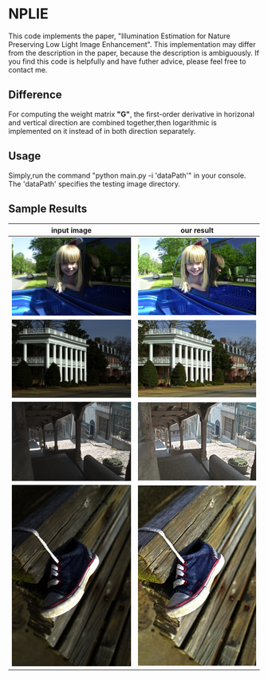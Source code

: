 # NPLIE
This code implements the paper, "Illumination Estimation for Nature Preserving Low Light Image Enhancement". This implementation may differ from the description in the paper, because the description is ambiguously. If you find this code is helpfully and have futher advice, please feel free to contact me.

## Difference
For computing the weight matrix **"G"**, the first-order derivative in horizonal and vertical direction are combined together,then logarithmic is implemented on it instead of in both direction separately.

## Usage
Simply,run the command "python main.py -i 'dataPath'" in your console. The 'dataPath' specifies the testing image directory.


## Sample Results
input image|our result
----|-----
![4ori](https://github.com/DavidQiuChao/NPLIE/blob/main/figs/4.bmp)|![4](https://github.com/DavidQiuChao/NPLIE/blob/main/figs/4.jpg)
![6ori](https://github.com/DavidQiuChao/NPLIE/blob/main/figs/6.bmp)|![6](https://github.com/DavidQiuChao/NPLIE/blob/main/figs/6.jpg)
![7ori](https://github.com/DavidQiuChao/NPLIE/blob/main/figs/7.bmp)|![7](https://github.com/DavidQiuChao/NPLIE/blob/main/figs/7.jpg)
![9ori](https://github.com/DavidQiuChao/NPLIE/blob/main/figs/9.bmp)|![9](https://github.com/DavidQiuChao/NPLIE/blob/main/figs/9.jpg)
